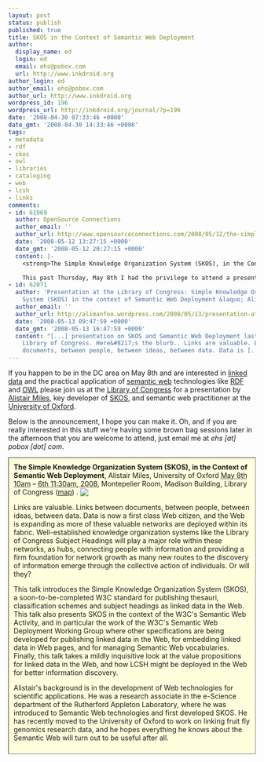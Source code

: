 ```yaml
---
layout: post
status: publish
published: true
title: SKOS in the Context of Semantic Web Deployment
author:
  display_name: ed
  login: ed
  email: ehs@pobox.com
  url: http://www.inkdroid.org
author_login: ed
author_email: ehs@pobox.com
author_url: http://www.inkdroid.org
wordpress_id: 196
wordpress_url: http://inkdroid.org/journal/?p=196
date: '2008-04-30 07:33:46 +0000'
date_gmt: '2008-04-30 14:33:46 +0000'
tags:
- metadata
- rdf
- skos
- owl
- libraries
- cataloging
- web
- lcsh
- links
comments:
- id: 61969
  author: OpenSource Connections
  author_email: ''
  author_url: http://www.opensourceconnections.com/2008/05/12/the-simple-knowledge-organization-system-skos-in-the-context-of-semantic-web-deployment/
  date: '2008-05-12 13:27:15 +0000'
  date_gmt: '2008-05-12 20:27:15 +0000'
  content: |-
    <strong>The Simple Knowledge Organization System (SKOS), in the Context of Semantic Web Deployment...</strong>

    This past Thursday, May 8th I had the privilege to attend a presentation at the Library of Congress by Alistair Miles, key developer of SKOS, and semantic web practitioner at the University of Oxford.  The presentation was held at the Library of Congre...
- id: 62071
  author: 'Presentation at the Library of Congress: Simple Knowledge Organization
    System (SKOS) in the context of Semantic Web Deployment &laquo; Alistair Miles'
  author_email: ''
  author_url: http://alimanfoo.wordpress.com/2008/05/13/presentation-at-the-library-of-congress-simple-knowledge-organization-system-skos-in-the-context-of-semantic-web-deployment/
  date: '2008-05-13 09:47:59 +0000'
  date_gmt: '2008-05-13 16:47:59 +0000'
  content: "[...] presentation on SKOS and Semantic Web Deployment last week at the
    Library of Congress. Here&#8217;s the blurb.. Links are valuable. Links between
    documents, between people, between ideas, between data. Data is [...]"
---
```

<p>If you happen to be in the DC area on May 8th and are interested in <a href="http://www.w3.org/DesignIssues/LinkedData.html">linked data</a> and the practical application of <a href="http://en.wikipedia.org/wiki/Semantic_Web">semantic web</a> technologies like <a href="http://en.wikipedia.org/wiki/Resource_Description_Framework">RDF</a> and <a href="http://en.wikipedia.org/wiki/Web_Ontology_Language">OWL</a> please join us at the <a href="http://loc.gov">Library of Congress</a> for a presentation by <a href="http://purl.org/net/aliman">Alistair Miles</a>, key developer of <a href="http://www.w3.org/2004/02/skos/">SKOS</a>, and semantic web practitioner at the <a href="http://www.ox.ac.uk/">University of Oxford</a>. </p>
<p>Below is the announcement, I hope you can make it. Oh, and if you are really interested in this stuff we're having some brown bag sessions later in the afternoon that you are welcome to attend, just email me at <em>ehs [at] pobox [dot] com</em>. </p>
<div style="border: thin gray inset; padding: 10px; background-color: #ffffdd;" id="skos-lc" class="vevent"><span class="summary"><b>The Simple Knowledge Organization System (SKOS), in the Context of Semantic Web Deployment</b></span>, Alistair Miles, University of Oxford <abbr title="20080508T1000-0400" class="dtstart">May 8th  10am</abbr> – <abbr title="20080507T1130-0400" class="dtend">6th 11:30am, 2008</abbr>, <span class="location">Montepelier Room, Madison Building, Library of Congress (<a href="http://maps.google.com/maps?f=q&hl=en&q=101+Independence+Ave+SE,+Washington,+District+of+Columbia,+District+of+Columbia+20003,+United+States&sll=37.0625,-95.677068&sspn=41.003738,62.841797&ie=UTF8&cd=2&geocode=0,38.887371,-77.004703&ll=38.887793,-77.004697&spn=0.009871,0.015342&z=16&iwloc=addr">map</a>) </span>. <a href="http://suda.co.uk/projects/microformats/hcalendar/get-cal.php?uri=http://inkdroid.org/journal/2008/04/30/skos-in-the-context-of-semantic-web-deployment/"><img src="http://inkdroid.org/images/hcalendar.png" style="border: none; vertical-align: bottom;" /></a></p>
<p></p>
<div class="description">
Links are valuable. Links between documents, between people, between ideas, between data. Data is now a first class Web citizen, and the Web is expanding as more of these valuable networks are deployed within its fabric. Well-established knowledge organization systems like the Library of Congress Subject Headings will play a major role within these networks, as hubs, connecting people with information and providing a firm foundation for network growth as many new routes to the discovery of information emerge through the collective action of individuals. Or will they?</p>
<p>This talk introduces the Simple Knowledge Organization System (SKOS), a soon-to-be-completed W3C standard for publishing thesauri, classification schemes and subject headings as linked data in the Web. This talk also presents SKOS in the context of the W3C's Semantic Web Activity, and in particular the work of the W3C's Semantic Web Deployment Working Group where other specifications are being developed for publishing linked data in the Web, for embedding linked data in Web pages, and for managing Semantic Web vocabularies. Finally, this talk takes a mildly inquisitive look at the value propositions for linked data in the Web, and how LCSH might be deployed in the Web for better information discovery.</p>
<p>Alistair's background is in the development of Web technologies for scientific applications. He was a research associate in the e-Science department of the Rutherford Appleton Laboratory, where he was introduced to Semantic Web technologies and first developed SKOS. He has recently moved to the University of Oxford to work on linking fruit fly genomics research data, and he hopes everything he knows about the Semantic Web will turn out to be useful after all.</p>
</div>
</div>
